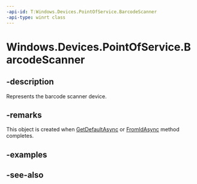 ----api-id: T:Windows.Devices.PointOfService.BarcodeScanner
-api-type: winrt class
---<!-- Class syntax.public class BarcodeScanner : Windows.Devices.PointOfService.IBarcodeScanner, Windows.Devices.PointOfService.IBarcodeScanner2, Windows.Foundation.IClosable--># Windows.Devices.PointOfService.BarcodeScanner## -descriptionRepresents the barcode scanner device.## -remarksThis object is created when [GetDefaultAsync](barcodescanner_getdefaultasync.md) or [FromIdAsync](barcodescanner_fromidasync.md) method completes.## -examples## -see-also